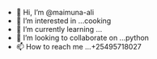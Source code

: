 - 👋 Hi, I’m @maimuna-ali
- 👀 I’m interested in ...cooking
- 🌱 I’m currently learning ...
- 💞️ I’m looking to collaborate on ...python
- 📫 How to reach me ...+25495718027

<!---
maimuna-ali/maimuna-ali is a ✨ special ✨ repository because its `README.md` (this file) appears on your GitHub profile.
You can click the Preview link to take a look at your changes.
--->
